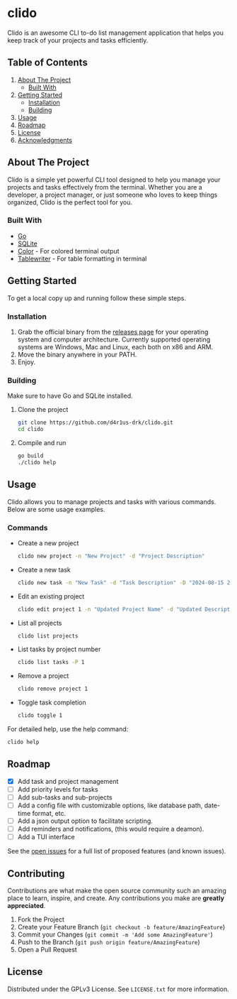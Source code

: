 # clido

Clido is an awesome CLI to-do list management application that helps you keep track of your projects and tasks efficiently.

## Table of Contents
1. [About The Project](#about-the-project)
    - [Built With](#built-with)
2. [Getting Started](#getting-started)
    - [Installation](#installation)
    - [Building](#building)
3. [Usage](#usage)
4. [Roadmap](#roadmap)
5. [License](#license)
6. [Acknowledgments](#acknowledgments)

## About The Project

Clido is a simple yet powerful CLI tool designed to help you manage your projects and tasks effectively from the terminal. Whether you are a developer, a project manager, or just someone who loves to keep things organized, Clido is the perfect tool for you.

### Built With

* [Go](https://golang.org/)
* [SQLite](https://www.sqlite.org/index.html)
* [Color](https://github.com/fatih/color) - For colored terminal output
* [Tablewriter](https://github.com/olekukonko/tablewriter) - For table formatting in terminal

## Getting Started

To get a local copy up and running follow these simple steps.

### Installation

1. Grab the official binary from the [releases page](https://github.com/d4r1us-drk/clido/releases) for your operating system and computer architecture. Currently supported operating systems are Windows, Mac and Linux, each both on x86 and ARM.
2. Move the binary anywhere in your PATH.
3. Enjoy.

### Building

Make sure to have Go and SQLite installed.

1. Clone the project
    ```sh
    git clone https://github.com/d4r1us-drk/clido.git
    cd clido
    ```

2. Compile and run
    ```sh
    go build
    ./clido help
    ```

## Usage

Clido allows you to manage projects and tasks with various commands. Below are some usage examples.

### Commands

- Create a new project
  ```sh
  clido new project -n "New Project" -d "Project Description"
  ```

- Create a new task
  ```sh
  clido new task -n "New Task" -d "Task Description" -D "2024-08-15 23:00" -p "Existing Project"
  ```

- Edit an existing project
  ```sh
  clido edit project 1 -n "Updated Project Name" -d "Updated Description"
  ```

- List all projects
  ```sh
  clido list projects
  ```

- List tasks by project number
  ```sh
  clido list tasks -P 1
  ```

- Remove a project
  ```sh
  clido remove project 1
  ```

- Toggle task completion
  ```sh
  clido toggle 1
  ```

For detailed help, use the help command:
```sh
clido help
```

## Roadmap

- [x] Add task and project management
- [ ] Add priority levels for tasks
- [ ] Add sub-tasks and sub-projects
- [ ] Add a config file with customizable options, like database path, date-time format, etc.
- [ ] Add a json output option to facilitate scripting.
- [ ] Add reminders and notifications, (this would require a deamon).
- [ ] Add a TUI interface

See the [open issues](https://github.com/d4r1us-drk/clido/issues) for a full list of proposed features (and known issues).

## Contributing

Contributions are what make the open source community such an amazing place to learn, inspire, and create. Any contributions you make are **greatly appreciated**.

1. Fork the Project
2. Create your Feature Branch (`git checkout -b feature/AmazingFeature`)
3. Commit your Changes (`git commit -m 'Add some AmazingFeature'`)
4. Push to the Branch (`git push origin feature/AmazingFeature`)
5. Open a Pull Request

## License

Distributed under the GPLv3 License. See `LICENSE.txt` for more information.